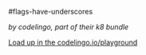 #flags-have-underscores

_by codelingo, part of their k8 bundle_


[Load up in the codelingo.io/playground](https://codelingo.io/playground/?repo=github.com/codelingo/hub&dir=tenets/codelingo/k8/flags-have-underscores&tenet=codelingo/k8/flags-have-underscores)
